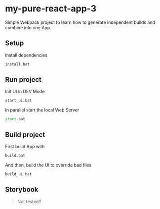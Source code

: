 # my-pure-react-app-3
 
Simple Webpack project to learn how to generate independent builds and combine into one App.

## Setup

Install dependencies

```cmd
install.bat
```

## Run project

Init UI in DEV Mode

```cmd
start_ui.bat
```

In parallel start the local Web Server

```cmd
start.bat
```

## Build project

First build App with
```cmd
build.bat
```

And then, build the UI to override bad files
```cmd
build_ui.bat
```


## Storybook

> Not tested!!